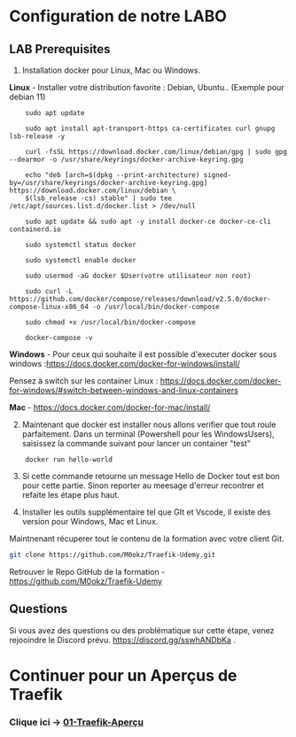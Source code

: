 # Configuration de notre LABO

## LAB Prerequisites

1. Installation docker pour Linux, Mac ou Windows.

**Linux** - Installer votre distribution favorite  : Debian, Ubuntu.. (Exemple pour debian 11)
```docker
    sudo apt update

    sudo apt install apt-transport-https ca-certificates curl gnupg lsb-release -y

    curl -fsSL https://download.docker.com/linux/debian/gpg | sudo gpg --dearmor -o /usr/share/keyrings/docker-archive-keyring.gpg

    echo "deb [arch=$(dpkg --print-architecture) signed-by=/usr/share/keyrings/docker-archive-keyring.gpg] https://download.docker.com/linux/debian \
    $(lsb_release -cs) stable" | sudo tee /etc/apt/sources.list.d/docker.list > /dev/null

    sudo apt update && sudo apt -y install docker-ce docker-ce-cli containerd.io

    sudo systemctl status docker

    sudo systemctl enable docker

    sudo usermod -aG docker $User(votre utilisateur non root)

    sudo curl -L https://github.com/docker/compose/releases/download/v2.5.0/docker-compose-linux-x86_64 -o /usr/local/bin/docker-compose

    sudo chmod +x /usr/local/bin/docker-compose

    docker-compose -v
```

**Windows** - Pour ceux qui souhaite il est possible d'executer docker sous windows :https://docs.docker.com/docker-for-windows/install/

Pensez à switch sur les container Linux : https://docs.docker.com/docker-for-windows/#switch-between-windows-and-linux-containers

**Mac** - https://docs.docker.com/docker-for-mac/install/

2. Maintenant que docker est installer nous allons verifier que tout roule parfaitement. Dans un terminal (Powershell pour les WindowsUsers), saisissez la commande suivant pour lancer un container "test"

```docker
    docker run hello-world
```

3. Si cette commande retourne un message Hello de Docker tout est bon pour cette partie. Sinon reporter au meesage d'erreur recontrer et refaite les étape plus haut.

4. Installer les outils supplémentaire tel que GIt et Vscode, il existe des version pour Windows, Mac et Linux.

Maintnenant récuperer tout le contenu de la formation avec votre client Git.
```bash 
git clone https://github.com/M0okz/Traefik-Udemy.git
```

Retrouver le Repo GitHub de la formation - https://github.com/M0okz/Traefik-Udemy

## Questions
Si vous avez des questions ou des problématique sur cette étape, venez rejooindre le Discord prévu. https://discord.gg/sswhANDbKa .

# Continuer pour un Aperçus de Traefik

### Clique ici -> [01-Traefik-Aperçu](https://github.com/56kcloud/traefik-training/blob/master/01-Traefik-Overview/traefik_overview.md)
